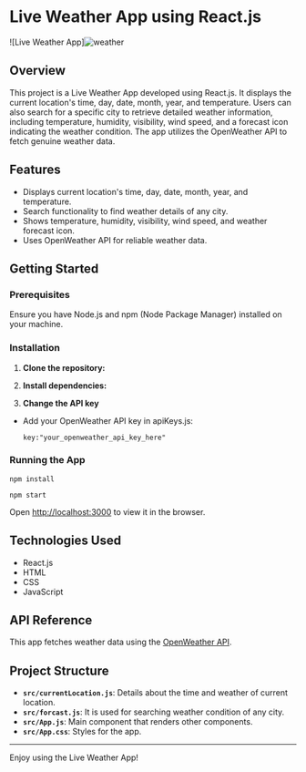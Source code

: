 # Live Weather App using React.js

![Live Weather App]![weather](https://github.com/user-attachments/assets/e7c74e5e-189c-436b-b19b-c472031ef615)


## Overview
This project is a Live Weather App developed using React.js. It displays the current location's time, day, date, month, year, and temperature. Users can also search for a specific city to retrieve detailed weather information, including temperature, humidity, visibility, wind speed, and a forecast icon indicating the weather condition. The app utilizes the OpenWeather API to fetch genuine weather data.

## Features
- Displays current location's time, day, date, month, year, and temperature.
- Search functionality to find weather details of any city.
- Shows temperature, humidity, visibility, wind speed, and weather forecast icon.
- Uses OpenWeather API for reliable weather data.

## Getting Started
### Prerequisites
Ensure you have Node.js and npm (Node Package Manager) installed on your machine.

### Installation
1. **Clone the repository:**


2. **Install dependencies:**



3. **Change the API key**
- Add your OpenWeather API key in apiKeys.js:
  ```
  key:"your_openweather_api_key_here"
  ```

### Running the App

  ```
  npm install
  ```

  ```
  npm start
  ```

Open [http://localhost:3000](http://localhost:3000) to view it in the browser.

## Technologies Used
- React.js
- HTML
- CSS
- JavaScript

## API Reference
This app fetches weather data using the [OpenWeather API](https://openweathermap.org/api).

## Project Structure
- **`src/currentLocation.js`**: Details about the time and weather of current location.
- **`src/forcast.js`**: It is used for searching weather condition of any city.
- **`src/App.js`**: Main component that renders other components.
- **`src/App.css`**: Styles for the app.



---

Enjoy using the Live Weather App!
